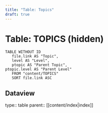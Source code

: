 ```yaml
---
title: "Table: Topics"
draft: true
---
```

# Table: TOPICS (hidden)
```dataview
TABLE WITHOUT ID
   file.link AS "Topic",
   level AS "Level",
   ptopic AS "Parent Topic",
ptopic.level AS "Parent Level"
   FROM "content/TOPICS"
   SORT file.link ASC
```


## Dataview
type:: table
parent:: [[content/index|index]]